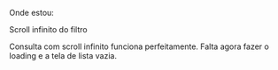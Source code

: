 Onde estou:

Scroll infinito do filtro

Consulta com scroll infinito funciona perfeitamente. Falta agora fazer o loading
e a tela de lista vazia.
